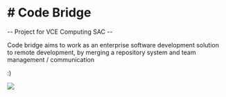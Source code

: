 # # Code Bridge

-- Project for VCE Computing SAC --

Code bridge aims to work as an enterprise software development solution to remote development, by merging a repository system and team management / communication

:)

![](https://media4.giphy.com/media/Dh5q0sShxgp13DwrvG/giphy.gif?cid=ecf05e47w8ep7ts3uogwr6j5v7a77hb634awywvtzga72izt&ep=v1_gifs_search&rid=giphy.gif&ct=g)
